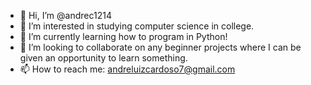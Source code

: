 - 👋 Hi, I’m @andrec1214
- 👀 I’m interested in studying computer science in college.
- 🌱 I’m currently learning how to program in Python!
- 💞️ I’m looking to collaborate on any beginner projects where I can be given an opportunity to learn something.
- 📫 How to reach me: andreluizcardoso7@gmail.com

<!---
andrec1214/andrec1214 is a ✨ special ✨ repository because its `README.md` (this file) appears on your GitHub profile.
You can click the Preview link to take a look at your changes.
--->
